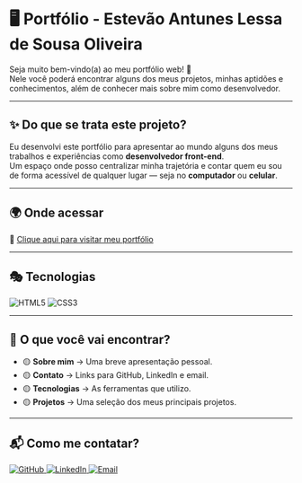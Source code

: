 # 🖥️ Portfólio - Estevão Antunes Lessa de Sousa Oliveira

Seja muito bem-vindo(a) ao meu portfólio web! 🤚  
Nele você poderá encontrar alguns dos meus projetos, minhas aptidões e conhecimentos, além de conhecer mais sobre mim como desenvolvedor.

---

## ✨ Do que se trata este projeto?

Eu desenvolvi este portfólio para apresentar ao mundo alguns dos meus trabalhos e experiências como **desenvolvedor front-end**.  
Um espaço onde posso centralizar minha trajetória e contar quem eu sou de forma acessível de qualquer lugar — seja no **computador** ou **celular**.

---

## 🌍 Onde acessar

🔗 [Clique aqui para visitar meu portfólio](#)

---

## 🎭 Tecnologias

<p align="left">
  <img src="https://img.shields.io/badge/HTML5-E34F26?style=for-the-badge&logo=html5&logoColor=white" alt="HTML5" />
  <img src="https://img.shields.io/badge/CSS3-1572B6?style=for-the-badge&logo=css3&logoColor=white" alt="CSS3" />
</p>

---

## 📌 O que você vai encontrar?

- 🟡 **Sobre mim** → Uma breve apresentação pessoal.
- 🟡 **Contato** → Links para GitHub, LinkedIn e email.
- 🟡 **Tecnologias** → As ferramentas que utilizo.
- 🟡 **Projetos** → Uma seleção dos meus principais projetos.

---

## 📬 Como me contatar?

<p align="left">
  <a href="https://github.com/estevaoantunes" target="_blank">
    <img src="https://img.shields.io/badge/GitHub-%2312100E.svg?style=for-the-badge&logo=github&logoColor=white" alt="GitHub" />
  </a>
  <a href="https://linkedin.com/in/estevao-antunes" target="_blank">
    <img src="https://img.shields.io/badge/LinkedIn-%230077B5.svg?style=for-the-badge&logo=linkedin&logoColor=white" alt="LinkedIn" />
  </a>
  <a href="mailto:estevao.antunes123@gmail.com" target="_blank">
    <img src="https://img.shields.io/badge/Email-D14836?style=for-the-badge&logo=gmail&logoColor=white" alt="Email" />
  </a>
</p>

